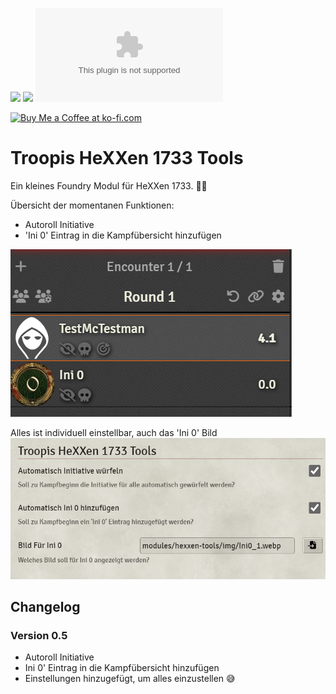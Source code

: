 ![](https://img.shields.io/badge/Foundry-v11-informational)
![](https://img.shields.io/badge/HeXXen_1733_Module-v1.4-confirmed)
![Latest Release Download Count](https://img.shields.io/github/downloads/troopermaxx/hexxen-tools/latest/module.zip)


<a href='https://ko-fi.com/troopermaxx' target='_blank'><img height='30' style='border:0px;height:30px;' src='https://az743702.vo.msecnd.net/cdn/kofi5.png?v=0' border='0' alt='Buy Me a Coffee at ko-fi.com' /></a>

<!--- Downloads @ Latest Badge -->
<!--- replace <user>/<repo> with your username/repository -->
<!--- ![Latest Release Download Count](https://img.shields.io/github/downloads/<user>/<repo>/latest/module.zip) -->

<!--- Forge Bazaar Install % Badge -->
<!--- replace <your-module-name> with the `name` in your manifest -->
<!--- ![Forge Installs](https://img.shields.io/badge/dynamic/json?label=Forge%20Installs&query=package.installs&suffix=%25&url=https%3A%2F%2Fforge-vtt.com%2Fapi%2Fbazaar%2Fpackage%2F<your-module-name>&colorB=4aa94a) -->


# Troopis HeXXen 1733 Tools

Ein kleines Foundry Modul für HeXXen 1733. 🧙‍♀️

Übersicht der momentanen Funktionen:
- Autoroll Initiative
- 'Ini 0' Eintrag in die Kampfübersicht hinzufügen

![alt text](https://github.com/TrooperMaXX/hexxen-tools/blob/master/docs/Ini.png?raw=true)

Alles ist individuell einstellbar, auch das 'Ini 0' Bild
![alt text](https://github.com/TrooperMaXX/hexxen-tools/blob/master/docs/Settings.png?raw=true)

## Changelog
### Version 0.5
- Autoroll Initiative
- Ini 0' Eintrag in die Kampfübersicht hinzufügen
- Einstellungen hinzugefügt, um alles einzustellen 😅